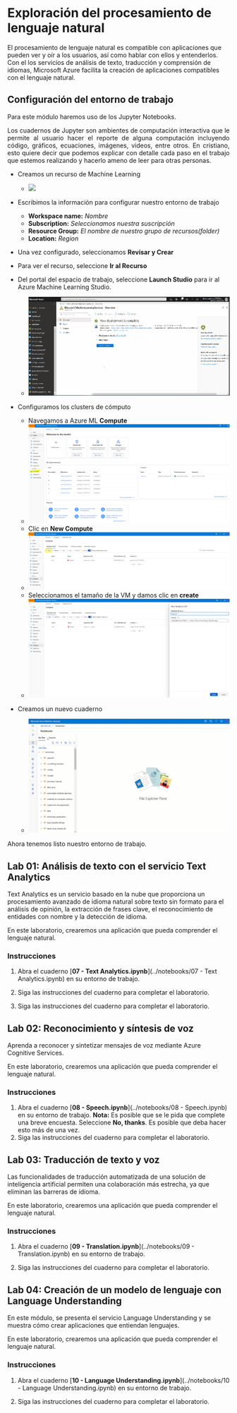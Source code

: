 # Exploración del procesamiento de lenguaje natural

El procesamiento de lenguaje natural es compatible con aplicaciones que pueden ver y oír a los usuarios, así como hablar con ellos y entenderlos. Con el los servicios de análisis de texto, traducción y comprensión de idiomas, Microsoft Azure facilita la creación de aplicaciones compatibles con el lenguaje natural.

## Configuración del entorno de trabajo

Para este módulo haremos uso de los Jupyter Notebooks.

<div align="justify">Los cuadernos de Jupyter son ambientes de computación interactiva que le permite al usuario hacer el reporte de alguna computación incluyendo código, gráficos, ecuaciones, imágenes, videos, entre otros. En cristiano, esto quiere decir que podemos explicar con detalle cada paso en el trabajo que estemos realizando y hacerlo ameno de leer para otras personas.</div>

* Creamos un recurso de Machine Learning 
    * ![](https://docs.microsoft.com/es-es/azure/includes/media/aml-create-in-portal/create-workspace.gif)
* Escribimos la información para configurar nuestro entorno de trabajo
    * **Workspace name:** *Nombre*
    * **Subscription:** *Seleccionamos nuestra suscripción*
    * **Resource Group:** *El nombre de nuestro grupo de recursos(folder)*
    * **Location:** *Region*
* Una vez configurado, seleccionamos **Revisar y Crear**
* Para ver el recurso, seleccione **Ir al Recurso**
* Del portal del espacio de trabajo, seleccione **Launch Studio** para ir al Azure Machine Learning Studio.
    * ![](../images/ml0.gif)

* Configuramos los clusters de cómputo
    * Navegamos a Azure ML **Compute** 
    * ![](../images/ml1.png)
    * Clic en **New Compute**
    * ![](../images/ml2.png)
    * Seleccionamos el tamaño de la VM y damos clic en **create**
    * ![](../images/ml3.png)

* Creamos un nuevo cuaderno
    * ![](../images/ml4.gif)
    
Ahora tenemos listo nuestro entorno de trabajo.

## Lab 01: Análisis de texto con el servicio Text Analytics

Text Analytics es un servicio basado en la nube que proporciona un procesamiento avanzado de idioma natural sobre texto sin formato para el análisis de opinión, la extracción de frases clave, el reconocimiento de entidades con nombre y la detección de idioma.

En este laboratorio, crearemos una aplicación que pueda comprender el lenguaje natural.

### Instrucciones

1.  Abra el cuaderno [**07 - Text Analytics.ipynb**](../notebooks/07 - Text Analytics.ipynb) en su entorno de trabajo.
    
2.  Siga las instrucciones del cuaderno para completar el laboratorio.
2.  Siga las instrucciones del cuaderno para completar el laboratorio.

## Lab 02: Reconocimiento y síntesis de voz
Aprenda a reconocer y sintetizar mensajes de voz mediante Azure Cognitive Services.

En este laboratorio, crearemos una aplicación que pueda comprender el lenguaje natural.

### Instrucciones

1.  Abra el cuaderno [**08 - Speech.ipynb**](../notebooks/08 - Speech.ipynb) en su entorno de trabajo.
    **Nota:** Es posible que se le pida que complete una breve encuesta. Seleccione **No, thanks**. Es posible que deba hacer esto más de una vez.
2.  Siga las instrucciones del cuaderno para completar el laboratorio.


## Lab 03: Traducción de texto y voz
Las funcionalidades de traducción automatizada de una solución de inteligencia artificial permiten una colaboración más estrecha, ya que eliminan las barreras de idioma.

En este laboratorio, crearemos una aplicación que pueda comprender el lenguaje natural. 

### Instrucciones

1.  Abra el cuaderno [**09 - Translation.ipynb**](../notebooks/09 - Translation.ipynb) en su entorno de trabajo. 
   
2.  Siga las instrucciones del cuaderno para completar el laboratorio.


## Lab 04: Creación de un modelo de lenguaje con Language Understanding
En este módulo, se presenta el servicio Language Understanding y se muestra cómo crear aplicaciones que entiendan lenguajes.

En este laboratorio, crearemos una aplicación que pueda comprender el lenguaje natural. 

### Instrucciones

1.  Abra el cuaderno [**10 - Language Understanding.ipynb**](../notebooks/10 - Language Understanding.ipynb) en su entorno de trabajo. 
    
2.  Siga las instrucciones del cuaderno para completar el laboratorio.